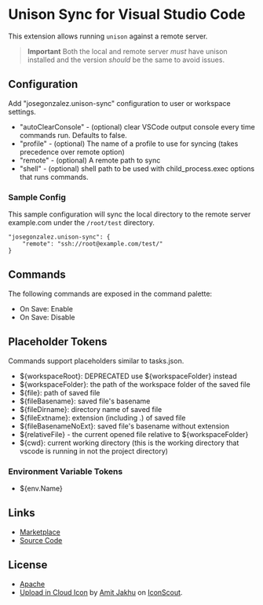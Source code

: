 # Unison Sync for Visual Studio Code
This extension allows running `unison` against a remote server.

> **Important**
> Both the local and remote server _must_ have unison installed and the version _should_ be the same to avoid issues.

## Configuration

Add "josegonzalez.unison-sync" configuration to user or workspace settings.

* "autoClearConsole" - (optional) clear VSCode output console every time commands run. Defaults to false.
* "profile" - (optional) The name of a profile to use for syncing (takes precedence over remote option)
* "remote" - (optional) A remote path to sync
* "shell" - (optional) shell path to be used with child_process.exec options that runs commands.

### Sample Config

This sample configuration will sync the local directory to the remote server example.com under the `/root/test` directory.

    "josegonzalez.unison-sync": {
		"remote": "ssh://root@example.com/test/"
	}

## Commands

The following commands are exposed in the command palette:
* On Save: Enable
* On Save: Disable

## Placeholder Tokens

Commands support placeholders similar to tasks.json.

* ${workspaceRoot}: DEPRECATED use ${workspaceFolder} instead
* ${workspaceFolder}: the path of the workspace folder of the saved file
* ${file}: path of saved file
* ${fileBasename}: saved file's basename
* ${fileDirname}: directory name of saved file
* ${fileExtname}: extension (including .) of saved file
* ${fileBasenameNoExt}: saved file's basename without extension
* ${relativeFile} - the current opened file relative to ${workspaceFolder}
* ${cwd}: current working directory (this is the working directory that vscode is running in not the project directory)

### Environment Variable Tokens

* ${env.Name}

## Links

* [Marketplace](https://marketplace.visualstudio.com/items/josegonzalez.UnisonSync)
* [Source Code](https://github.com/josegonzalez/vscode-unison)

## License

- [Apache](https://github.com/josegonzalez/vscode-vscode-unison/blob/master/LICENSE)
- [Upload in Cloud Icon](https://iconscout.com/icons/upload-in-cloud) by [Amit Jakhu](https://iconscout.com/contributors/amit-jakhu) on [IconScout](https://iconscout.com).